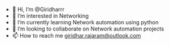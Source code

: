 - 👋 Hi, I’m @Giridharrr
- 👀 I’m interested in Networking
- 🌱 I’m currently learning Network automation using python
- 💞️ I’m looking to collaborate on Network automation projects
- 📫 How to reach me giridhar.rajaram@outlook.com

<!---
Giridharrr/Giridharrr is a ✨ special ✨ repository because its `README.md` (this file) appears on your GitHub profile.
You can click the Preview link to take a look at your changes.
--->
